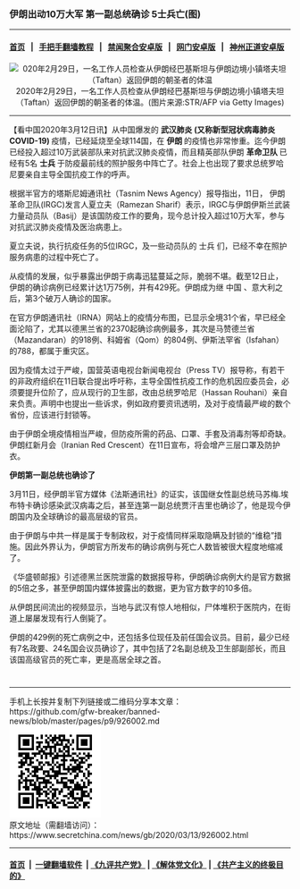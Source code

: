 ### 伊朗出动10万大军 第一副总统确诊 5士兵亡(图)
------------------------

#### [首页](https://github.com/gfw-breaker/banned-news/blob/master/README.md) &nbsp;&nbsp;|&nbsp;&nbsp; [手把手翻墙教程](https://github.com/gfw-breaker/guides/wiki) &nbsp;&nbsp;|&nbsp;&nbsp; [禁闻聚合安卓版](https://github.com/gfw-breaker/bn-android) &nbsp;&nbsp;|&nbsp;&nbsp; [网门安卓版](https://github.com/oGate2/oGate) &nbsp;&nbsp;|&nbsp;&nbsp; [神州正道安卓版](https://github.com/SzzdOgate/update) 



<div class="article_right" style="fone-color:#000">
 <p style="text-align:center">
  <img alt="020年2月29日，一名工作人员检查从伊朗经巴基斯坦与伊朗边境小镇塔夫坦（Taftan）返回伊朗的朝圣者的体温" src="//img3.secretchina.com/pic/2020/3-1/p2638182a289804007-ss.jpg" style="height:337px; width:600px"/>
  <br>
   2020年2月29日，一名工作人员检查从伊朗经巴基斯坦与伊朗边境小镇塔夫坦（Taftan）返回伊朗的朝圣者的体温。(图片来源:STR/AFP via Getty Images)
   <span id="hideid" name="hideid" style="color:red;display:none;">
    <span href="https://www.secretchina.com">
    </span>
   </span>
  </br>
 </p>
 <div id="txt-mid1-t21-2017">
  

---


  </div>
 </div>
 <p>
  【看中国2020年3月12日讯】从中国爆发的
  <strong>
   <span href="https://www.secretchina.com/news/gb/tag/武汉肺炎" target="_blank">
    武汉肺炎
   </span>
   (又称新型冠状病毒肺炎 COVID-19)
  </strong>
  疫情，已经延烧至全球114国，在
  <strong>
   伊朗
  </strong>
  的疫情也非常惨重。迄今伊朗已经投入超过10万武装部队来对抗武汉肺炎疫情，而且精英部队伊朗
  <strong>
   革命卫队
  </strong>
  已经有5名
  <strong>
   士兵
  </strong>
  于防疫最前线的照护服务中阵亡了。社会上也出现了要求总统罗哈尼要亲自主导全国抗疫工作的呼声。
  <span id="hideid" name="hideid" style="color:red;display:none;">
   <span href="https://www.secretchina.com">
   </span>
  </span>
 </p>
 <p>
  根据半官方的塔斯尼姆通讯社（Tasnim News Agency）报导指出，11日，
  <span href="https://www.secretchina.com/news/gb/tag/伊朗" target="_blank">
   伊朗
  </span>
  革命卫队(IRGC)发言人夏立夫（Ramezan Sharif）表示，IRGC与伊朗伊斯兰武装力量动员队（Basij）是该国防疫工作的要角，现今总计投入超过10万大军，参与对抗武汉肺炎疫情及医治病患上。
 </p>
 <p>
  夏立夫说，执行抗疫任务的5位IRGC，及一些动员队的
  <span href="https://www.secretchina.com/news/gb/tag/士兵" target="_blank">
   士兵
  </span>
  们，已经不幸在照护服务病患的过程中死亡了。
 </p>
 <p>
  从疫情的发展，似乎暴露出伊朗于病毒迅猛蔓延之际，脆弱不堪。截至12日止，伊朗的确诊病例已经累计达1万75例，并有429死。伊朗成为继
  <span href="https://www.secretchina.com" target="_blank">
   中国
  </span>
  、意大利之后，第3个破万人确诊的国家。
 </p>
 <p>
  在官方伊朗通讯社（IRNA）网站上的疫情分布图，已显示全境31个省，早已经全面沦陷了，尤其以德黑兰省的2370起确诊病例最多，其次是马赞德兰省（Mazandaran）的918例、科姆省（Qom）的804例、伊斯法罕省（Isfahan）的788，都属于重灾区。
 </p>
 <p>
  因为疫情太过于严峻，国营英语电视台新闻电视台（Press TV）报导称，有若干的非政府组织在11日联合提出呼吁称，主导全国性抗疫工作的危机因应委员会，必须要提升位阶了，应从现行的卫生部，改由总统罗哈尼（Hassan Rouhani）亲自来负责。声明中也提出一些诉求，例如政府要资讯透明，及对于疫情最严峻的数个省份，应该进行封锁等。
 </p>
 <p>
  由于伊朗全境疫情相当严峻，但防疫所需的药品、口罩、手套及消毒剂等却奇缺。伊朗红新月会（Iranian Red Crescent）在11日宣布，将会增产三层口罩及防护衣。
 </p>
 <p>
  <strong>
   伊朗第一副总统也确诊了
  </strong>
 </p>
 <p>
  3月11日，经伊朗半官方媒体《法斯通讯社》的证实，该国继女性副总统马苏梅.埃布特卡确诊感染武汉病毒之后，甚至连第一副总统贾汗吉里也确诊了，他是现今伊朗国内及全球确诊的最高层级的官员。
 </p>
 <p>
  由于伊朗与中共一样是属于专制政权，对于疫情同样采取隐瞒及封锁的“维稳”措施。因此外界认为，伊朗官方所发布的确诊病例与死亡人数皆被很大程度地缩减了。
 </p>
 <p>
  《华盛顿邮报》引述德黑兰医院泄露的数据报导称，伊朗确诊病例大约是官方数据的5倍之多，甚至伊朗国内媒体披露出的数据，更为官方数字的10多倍。
 </p>
 <p>
  从伊朗民间流出的视频显示，当地与武汉有惊人地相似，尸体堆积于医院内，在街道上屡屡发现有行人倒毙了。
 </p>
 <p>
  伊朗的429例的死亡病例之中，还包括多位现任及前任国会议员。目前，最少已经有7名政要、24名国会议员确诊了，其中包括了2名副总统及卫生部副部长，而且该国高级官员的死亡率，更是高居全球之首。
  <center>
   <div>
    <div id="txt-mid2-t22-2017" style="display: block;  max-height: 351px;  overflow: hidden;">
     <div id="SC-21xxx">
     </div>
     <ins class="adsbygoogle" data-ad-client="ca-pub-1276641434651360" data-ad-format="auto" data-ad-slot="4301710469" data-full-width-responsive="true" style="display:block">
     </ins>
    </div>
   </div>
  </center>
  <div style="padding-top:12px;">
  </div>
 </p>
</div>

<hr/>
手机上长按并复制下列链接或二维码分享本文章：<br/>
https://github.com/gfw-breaker/banned-news/blob/master/pages/p9/926002.md <br/>
<a href='https://github.com/gfw-breaker/banned-news/blob/master/pages/p9/926002.md'><img src='https://github.com/gfw-breaker/banned-news/blob/master/pages/p9/926002.md.png'/></a> <br/>
原文地址（需翻墙访问）：https://www.secretchina.com/news/gb/2020/03/13/926002.html


------------------------
#### [首页](https://github.com/gfw-breaker/banned-news/blob/master/README.md) &nbsp;|&nbsp; [一键翻墙软件](https://github.com/gfw-breaker/nogfw/blob/master/README.md) &nbsp;| [《九评共产党》](https://github.com/gfw-breaker/9ping.md/blob/master/README.md#九评之一评共产党是什么) | [《解体党文化》](https://github.com/gfw-breaker/jtdwh.md/blob/master/README.md) | [《共产主义的终极目的》](https://github.com/gfw-breaker/gczydzjmd.md/blob/master/README.md)


<img src='http://gfw-breaker.win/banned-news/pages/p9/926002.md' width='0px' height='0px'/>